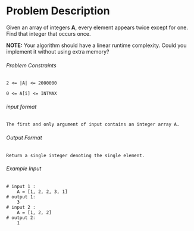 # Problem Description

Given an array of integers **A**, every element appears twice except for one. Find that integer that occurs once.

**NOTE:** Your algorithm should have a linear runtime complexity. Could you implement it without using extra memory?

###### Problem Constraints

```
2 <= |A| <= 2000000

0 <= A[i] <= INTMAX
```

###### input format

``` 
The first and only argument of input contains an integer array A.
```

###### Output Format

```
Return a single integer denoting the single element.
```

###### Example Input

```
# input 1 : 
    A = [1, 2, 2, 3, 1]
# output 1: 
    3
# input 2 : 
    A = [1, 2, 2]
# output 2: 
    1
```
